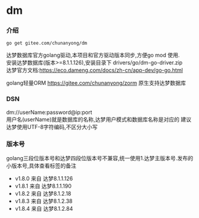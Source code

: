 # dm

### 介绍
``` 
go get gitee.com/chunanyong/dm 
```  
达梦数据库官方golang驱动,本项目和官方驱动版本同步,方便go mod 使用.  
安装达梦数据库(版本>=8.1.1.126),安装目录下 drivers/go/dm-go-driver.zip    
达梦官方文档:https://eco.dameng.com/docs/zh-cn/app-dev/go-go.html  

golang轻量ORM https://gitee.com/chunanyong/zorm 原生支持达梦数据库  

### DSN  
dm://userName:password@ip:port  
用户名(userName)就是数据库的名称,达梦用户模式和数据库名称是对应的 
建议达梦使用UTF-8字符编码,不区分大小写    

### 版本号  
golang三段位版本号和达梦四段位版本号不兼容,统一使用1.达梦主版本号.发布的小版本号,具体查看标签的备注  

* v1.8.0 来自 达梦8.1.1.126  
* v1.8.1 来自 达梦8.1.1.190  
* v1.8.2 来自 达梦8.1.2.18  
* v1.8.3 来自 达梦8.1.2.38
* v1.8.4 来自 达梦8.1.2.84        




